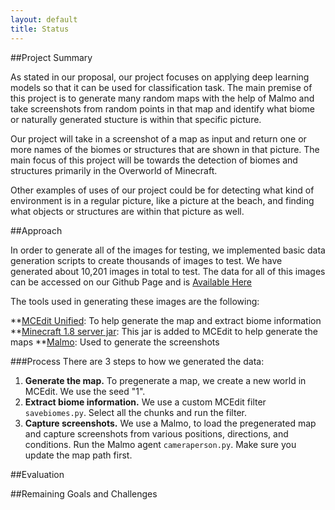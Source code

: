 ```yaml
---
layout: default
title: Status
---
```


##Project Summary

As stated in our proposal, our project focuses on applying deep learning models so that it can be used for classification task. The main premise of this project is to generate many random maps with the help of Malmo and take screenshots from random points in that map and identify what biome or naturally generated stucture is within that specific picture.

Our project will take in a screenshot of a map as input and return one or more names of the biomes or structures that are shown in that picture. The main focus of this project will be towards the detection of biomes and structures primarily in the Overworld of Minecraft. 

Other examples of uses of our project could be for detecting what kind of environment is in a regular picture, like a picture at the beach, and finding what objects or structures are within that picture as well.


##Approach


In order to generate all of the images for testing, we implemented basic data generation scripts to create thousands of images to test. We have generated about 10,201 images in total to test. The data for all of this images can be accessed on our Github Page and is [Available Here](https://github.com/anahitab/PROJECT/releases)

The tools used in generating these images are the following: 

 **[MCEdit Unified](https://github.com/Khroki/MCEdit-Unified): To help generate the map and extract biome information
 **[Minecraft 1.8 server jar](https://s3.amazonaws.com/Minecraft.Download/versions/1.8/minecraft_server.1.8.jar): This jar is added to MCEdit to help generate the maps
 **[Malmo](https://github.com/Microsoft/malmo): Used to generate the screenshots

###Process
There are 3 steps to how we generated the data: 

1. **Generate the map.** To pregenerate a map, we create a new world in MCEdit. We use the seed "1".
2. **Extract biome information.** We use a custom MCEdit filter `savebiomes.py`. Select all the chunks and run the filter.
3. **Capture screenshots.** We use a Malmo, to load the pregenerated map and capture screenshots from various positions, directions, and conditions. Run the Malmo agent `cameraperson.py`. Make sure you update the map path first.
 
 

##Evaluation

##Remaining Goals and Challenges

